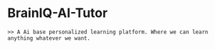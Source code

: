 # BrainIQ-AI-Tutor
    >> A Ai base personalized learning platform. Where we can learn anything whatever we want.